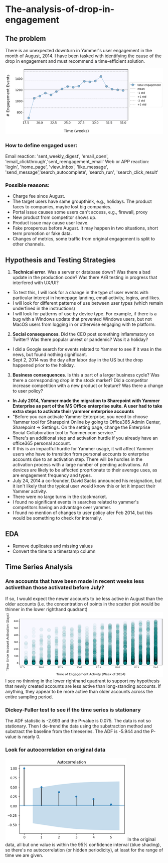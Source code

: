 # The-analysis-of-drop-in-engagement

## The problem
There is an unexpected downturn in Yammer's user engagement in the month of August, 2014. I have been tasked with identifying the cause of the drop in engagement and must recommend a time-efficient solution.

![user downturn](https://github.com/stemgene/The-analysis-of-drop-in-engagement/blob/main/imgs/user.png)

### How to define engaged user:
Email reaction: 'sent_weekly_digest', 'email_open', 'email_clickthrough','sent_reengagement_email'
Web or APP reaction: 'login', 'home_page', 'view_inbox', 'like_message', 'send_message','search_autocomplete', 'search_run', 'search_click_result'

### Possible reasons:
* Charge fee since August.
* The target users have same groupthink, e.g., holidays. The product faces to companies, maybe lost big companies.
* Portal issue causes some users can't access, e.g., firewall, proxy
* New product from competitor shows up.
* Product issue may cause user leave.
* Fake prosperous before August. It may happen in two situations, short term promotion or fake data.
* Changes of metrics, some traffic from original engagement is split to other channels.

## Hypothesis and Testing Strategies
1. **Technical error**. Was a server or database down? Was there a bad update in the production code? Was there A/B testing in progress that interfered with UX/UI?
  * To test this, I will look for a change in the type of user events with particular interest in homepage landing, email activity, logins, and likes.
  * I will look for different patterns of use between user types (which remain underfined in the instructions)
  * I will look for patterns of use by device type. For example, if there is a bug with a Windows update that prevented Windows users, but not MacOS users from logging in or otherwise engaging with te platform.

2. **Social consequences**. Did the CEO post something inflammatory on Twitter? Was there popular unrest or pandemic? Was it a holiday?
 * I did a Google search for events related to Yammer to see if it was in the news, but found nothing significant.
 * Sept 2, 2014 was the day after labor day in the US but the drop happened prior to the holiday.
 
3. **Business consequences**. Is this a part of a larger business cycle? Was there a corresponding drop in the stock market? Did a competitor increase competition with a new product or feature? Was there a change to user policy?
 * **In July 2014, Yammer made the migration to Sharepoint with Yammer Enterprise as part of the MS Office enterprise suite. A user had to take extra steps to activate their yammer enterprise accounts**
  * "Before you can activate Yammer Enterprise, you need to choose Yammer tool for Sharepoint Online by going to Office365 Admin Center, Sharepoint -> Settings. On the setting page, change the Enterprise Social Collaboration tool to Yammer.com service."
  * There's an additional step and activation hurdle if you already have an office365 personal account.
  * If this is an impactful hurdle for Yammer usage, it will affect Yammer users who have to transition from personal accounts to enterprise accounts due to an activation step. There will be hurdles in the activation process with a large number of pending activations. All devices are likely to be affected proprtionate to their average uses, as are engagement frequency and types.
 * July 24, 2014 a co-founder, David Sacks announced his resignation, but it isn't likely that the typical user would know this or let it impact their Yammer activity.
 * There were no large turns in the stockmarket.
 * I found no significant events in searches related to yammer's competitors having an advantage over yammer.
 * I found no mention of changes to user policy afer Feb 2014, but this would be something to check for internally.
  
## EDA
* Remove duplicates and missing values
* Convert the time to a timestamp column

## Time Series Analysis
### Are accounts that have been made in recent weeks less activethan those activated before July?
If so, I would expect the newer accounts to be less active in August than the older accounts (i.e. the concentration of points in the scatter plot would be thinner in the lower righthand quadrant)
![time of engagement activity](https://github.com/stemgene/The-analysis-of-drop-in-engagement/blob/main/imgs/time%20of%20engagement.png)
I see no thinning in the lower righthand quadrant to support my hypothesis that newly created accounts are less active than long-standing accounts. If anything, they appear to be more active than older accounts across the entire sampling period.

### Dickey-Fuller test to see if the time series is stationary
The ADF statistic is -2.693 and the P-value is 0.075. The data is not so stationary. Then I de-trend the data using the substraction method and substract the baseline from the timeseries. The ADF is -5.944 and the P-value is nearly 0.

### Look for autocorrelation on original data
![autocorrelation](https://github.com/stemgene/The-analysis-of-drop-in-engagement/blob/main/imgs/autocorrelation.png)
In the original data, all but one value is within the 95% confidence interval (blue shading), so there's no autocorrelation (or hidden periodicity), at least for the range of time we are given.
